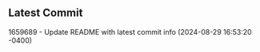 
## Latest Commit
1659689 - Update README with latest commit info (2024-08-29 16:53:20 -0400) <Yunxi-Zhou>
